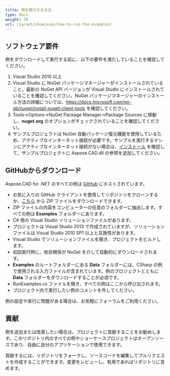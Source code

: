 ```yaml
---
title: 例を実行する方法
type: docs
weight: 70
url: /ja/net/showcases/how-to-run-the-examples/
---
```


## **ソフトウェア要件**

例をダウンロードして実行する前に、以下の要件を満たしていることを確認してください。

1. Visual Studio 2010 以上
1. Visual Studio に NuGet パッケージマネージャーがインストールされていること。最新の NuGet API バージョンが Visual Studio にインストールされていることを確認してください。NuGet パッケージマネージャーのインストール方法の詳細については、https://docs.microsoft.com/en-gb/nuget/install-nuget-client-tools を確認してください。
1. Tools->Options->NuGet Package Manager->Package Sources に移動し、**nuget.org** のオプションがチェックされていることを確認してください。
1. サンプルプロジェクトは NuGet 自動パッケージ復元機能を使用しているため、アクティブなインターネット接続が必要です。サンプルを実行するマシンにアクティブなインターネット接続がない場合は、[インストール](/ja/cad/net/installation/) を確認して、サンプルプロジェクトに Aspose.CAD.dll の参照を追加してください。

## **GitHubからダウンロード**

Aspose.CAD for .NET のすべての例は [GitHub](https://github.com/aspose-cad/Aspose.CAD-for-.NET) にホストされています。

- お気に入りの GitHub クライアントを使用してリポジトリをクローンするか、[こちら](https://github.com/aspose-cad/Aspose.CAD-for-.NET/archive/master.zip) から ZIP ファイルをダウンロードできます。
- ZIP ファイルの内容をコンピューターの任意のフォルダーに抽出します。すべての例は **Examples** フォルダーにあります。
- C# 用の Visual Studio ソリューションファイルがあります。
- プロジェクトは Visual Studio 2013 で作成されていますが、ソリューションファイルは Visual Studio 2010 SP1 以上と互換性があります。
- Visual Studio でソリューションファイルを開き、プロジェクトをビルドします。
- 初回実行時に、依存関係が NuGet を介して自動的にダウンロードされます。
- **Examples** のルートフォルダーにある **Data** フォルダーには、CSharp の例で使用される入力ファイルが含まれています。例のプロジェクトとともに **Data** フォルダーをダウンロードすることが必須です。
- RunExamples.cs ファイルを開き、すべての例はここから呼び出されます。
- プロジェクト内で実行したい例のコメントを外してください。

例の設定や実行に問題がある場合は、お気軽にフォーラムをご利用ください。

## **貢献**

例を追加または改善したい場合は、プロジェクトに貢献することをお勧めします。このリポジトリ内のすべての例やショーケースプロジェクトはオープンソースであり、自由に自分のアプリケーションで使用できます。

貢献するには、リポジトリをフォークし、ソースコードを編集してプルリクエストを作成することができます。変更をレビューし、有用であればリポジトリに含めます。
